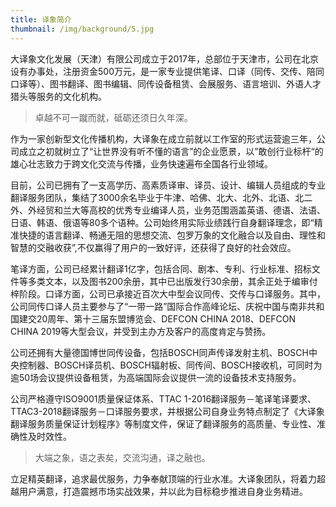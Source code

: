 ```yaml
---
title: 译象简介
thumbnail: /img/background/5.jpg
---
```


大译象文化发展（天津）有限公司成立于2017年，总部位于天津市，公司在北京设有办事处，注册资金500万元，是一家专业提供笔译、口译（同传、交传、陪同口译等）、图书翻译、图书编辑、同传设备租赁、会展服务、语言培训、外语人才猎头等服务的文化机构。

> 卓越不可一蹴而就，砥砺还须日久年深。

作为一家创新型文化传播机构，大译象在成立前就以工作室的形式运营逾三年，公司成立之初就树立了“让世界没有听不懂的语言”的企业愿景，以”敢创行业标杆“的雄心壮志致力于跨文化交流与传播，业务快速遍布全国各行业领域。

目前，公司已拥有了一支高学历、高素质译审、译员、设计、编辑人员组成的专业翻译服务团队，集结了3000余名毕业于牛津、哈佛、北大、北外、北语、北二外、外经贸和兰大等高校的优秀专业编译人员，业务范围涵盖英语、德语、法语、日语、韩语、俄语等80多个语种。公司始终用实际业绩践行自身翻译理念，即“精准快捷的语言翻译、畅通无阻的思想交流、包罗万象的文化融合以及自由、理性和智慧的交融收获”,不仅赢得了用户的一致好评，还获得了良好的社会效应。

笔译方面，公司已经累计翻译1亿字，包括合同、剧本、专利、行业标准、招标文件等多类文本，以及图书200余册，其中已出版发行30余册，其余正处于编审付梓阶段。口译方面，公司已承接近百次大中型会议同传、交传与口译服务。其中，公司同传口译人员主要参与了“一带一路”国际合作高峰论坛、庆祝中国与南非共和国建交20周年、第十三届东盟博览会、DEFCON CHINA 2018、DEFCON CHINA 2019等大型会议，并受到主办方及客户的高度肯定与赞扬。

公司还拥有大量德国博世同传设备，包括BOSCH同声传译发射主机、BOSCH中央控制器、BOSCH译员机、BOSCH辐射板、同传间、BOSCH接收机，可同时为逾50场会议提供设备租赁，为高端国际会议提供一流的设备技术支持服务。 

公司严格遵守ISO9001质量保证体系、TTAC 1-2016翻译服务－笔译笔译要求、TTAC3-2018翻译服务－口译服务要求，并根据公司自身业务特点制定了《大译象翻译服务质量保证计划程序》等制度文件，保证了翻译服务的高质量、专业性、准确性及时效性。

> 大端之象，语之表矣，交流沟通，译之融也。

立足精英翻译，追求最优服务，力争奉献顶端的行业水准。大译象团队，将着力超越用户满意，打造震撼市场实战效果，并以此为目标稳步推进自身业务精进。
